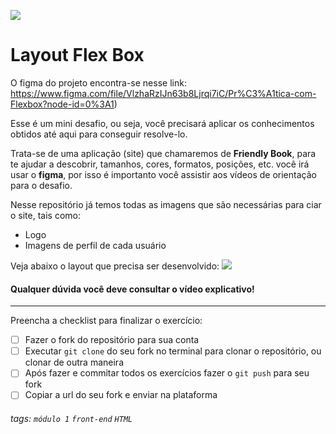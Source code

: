 ![](https://i.imgur.com/xG74tOh.png)

# Layout Flex Box

O figma do projeto encontra-se nesse link: 
https://www.figma.com/file/VlzhaRzIJn63b8Ljrqi7iC/Pr%C3%A1tica-com-Flexbox?node-id=0%3A1)


Esse é um mini desafio, ou seja, você precisará aplicar os conhecimentos obtidos até aqui para conseguir resolve-lo.


Trata-se de uma aplicação (site) que chamaremos de **Friendly Book**, para te ajudar a descobrir, tamanhos, cores, formatos, posições, etc. você irá usar o **figma**, por isso é importanto você assistir aos vídeos de orientação para o desafio.


Nesse repositório já temos todas as imagens que são necessárias para ciar o site, tais como:
- Logo
- Imagens de perfil de cada usuário


Veja abaixo o layout que precisa ser desenvolvido:
![](https://i.imgur.com/gWPGZ0q.png)


#### Qualquer dúvida você deve consultar o vídeo explicativo!

  
---

Preencha a checklist para finalizar o exercício:
-   [ ] Fazer o fork do repositório para sua conta
-   [ ] Executar `git clone` do seu fork no terminal para clonar o repositório, ou clonar de outra maneira
-   [ ] Após fazer e commitar todos os exercícios fazer o `git push` para seu fork
-   [ ] Copiar a url do seu fork e enviar na plataforma

###### tags: `módulo 1` `front-end` `HTML`

